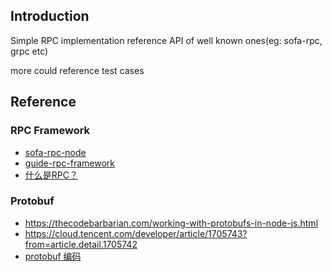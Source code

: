 ## Introduction

Simple RPC implementation reference API of well known ones(eg: sofa-rpc, grpc etc)

more could reference test cases

## Reference

### RPC Framework

* [sofa-rpc-node](https://github.com/sofastack/sofa-rpc-node/blob/master/example/server.js)
* [guide-rpc-framework](https://github.com/Snailclimb/guide-rpc-framework)
* [什么是RPC？](https://zhuanlan.zhihu.com/p/148139089)
### Protobuf

* https://thecodebarbarian.com/working-with-protobufs-in-node-js.html
* https://cloud.tencent.com/developer/article/1705743?from=article.detail.1705742
* [protobuf 编码](https://taoshu.in/pb-encoding.html)